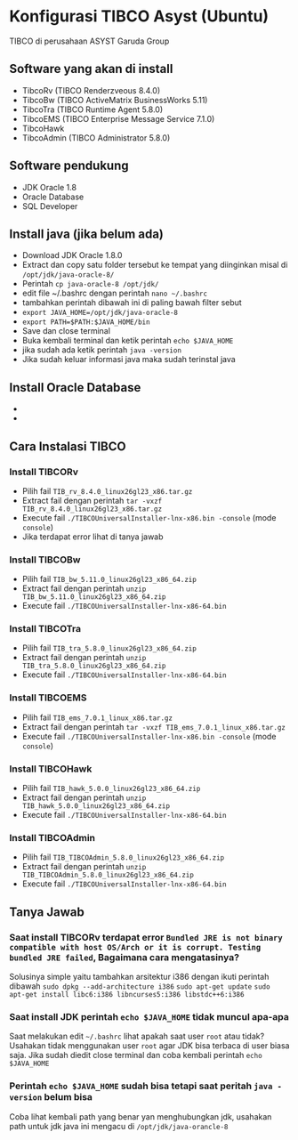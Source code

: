 # Konfigurasi TIBCO Asyst (Ubuntu)
TIBCO di perusahaan ASYST Garuda Group

## Software yang akan di install
* TibcoRv (TIBCO Renderzveous 8.4.0)
* TibcoBw (TIBCO ActiveMatrix BusinessWorks 5.11)
* TibcoTra (TIBCO Runtime Agent 5.8.0)
* TibcoEMS (TIBCO Enterprise Message Service 7.1.0)
* TibcoHawk
* TibcoAdmin (TIBCO Administrator 5.8.0)

## Software pendukung
* JDK Oracle 1.8
* Oracle Database
* SQL Developer

## Install java (jika belum ada)
* Download JDK Oracle 1.8.0
* Extract dan copy satu folder tersebut ke tempat yang diinginkan misal di `/opt/jdk/java-oracle-8/`
* Perintah `cp java-oracle-8 /opt/jdk/`
* edit file ~/.bashrc dengan perintah `nano ~/.bashrc`
* tambahkan perintah dibawah ini di paling bawah filter sebut
* `export JAVA_HOME=/opt/jdk/java-oracle-8`
* `export PATH=$PATH:$JAVA_HOME/bin`
* Save dan close terminal
* Buka kembali terminal dan ketik perintah `echo $JAVA_HOME`
* jika sudah ada ketik perintah `java -version`
* Jika sudah keluar informasi java maka sudah terinstal java

## Install Oracle Database
*
*

## Cara Instalasi TIBCO
### Install TIBCORv
* Pilih fail `TIB_rv_8.4.0_linux26gl23_x86.tar.gz`
* Extract fail dengan perintah `tar -vxzf TIB_rv_8.4.0_linux26gl23_x86.tar.gz` 
* Execute fail `./TIBCOUniversalInstaller-lnx-x86.bin -console` (mode `console`)
* Jika terdapat error lihat di tanya jawab

### Install TIBCOBw
* Pilih fail `TIB_bw_5.11.0_linux26gl23_x86_64.zip`
* Extract fail dengan perintah `unzip TIB_bw_5.11.0_linux26gl23_x86_64.zip`
* Execute fail `./TIBCOUniversalInstaller-lnx-x86-64.bin`

### Install TIBCOTra
* Pilih fail `TIB_tra_5.8.0_linux26gl23_x86_64.zip`
* Extract fail dengan perintah `unzip TIB_tra_5.8.0_linux26gl23_x86_64.zip`
* Execute fail `./TIBCOUniversalInstaller-lnx-x86-64.bin`

### Install TIBCOEMS
* Pilih fail `TIB_ems_7.0.1_linux_x86.tar.gz`
* Extract fail dengan perintah `tar -vxzf TIB_ems_7.0.1_linux_x86.tar.gz`
* Execute fail `./TIBCOUniversalInstaller-lnx-x86.bin -console` (mode `console`)

### Install TIBCOHawk
* Pilih fail `TIB_hawk_5.0.0_linux26gl23_x86_64.zip`
* Extract fail dengan perintah `unzip TIB_hawk_5.0.0_linux26gl23_x86_64.zip`
* Execute fail `./TIBCOUniversalInstaller-lnx-x86-64.bin`

### Install TIBCOAdmin
* Pilih fail `TIB_TIBCOAdmin_5.8.0_linux26gl23_x86_64.zip`
* Extract fail dengan perintah `unzip TIB_TIBCOAdmin_5.8.0_linux26gl23_x86_64.zip`
* Execute fail `./TIBCOUniversalInstaller-lnx-x86-64.bin`

## Tanya Jawab
### Saat install TIBCORv terdapat error `Bundled JRE is not binary compatible with host OS/Arch or it is corrupt. Testing bundled JRE failed`, Bagaimana cara mengatasinya?
Solusinya simple yaitu tambahkan arsitektur i386 dengan ikuti perintah dibawah
`sudo dpkg --add-architecture i386`
`sudo apt-get update`
`sudo apt-get install libc6:i386 libncurses5:i386 libstdc++6:i386`

### Saat install JDK perintah `echo $JAVA_HOME` tidak muncul apa-apa
Saat melakukan edit `~/.bashrc` lihat apakah saat user `root` atau tidak? Usahakan tidak menggunakan user `root` agar JDK bisa terbaca di user biasa saja. Jika sudah diedit close terminal dan coba kembali perintah `echo $JAVA_HOME`

### Perintah `echo $JAVA_HOME` sudah bisa tetapi saat peritah `java -version` belum bisa
Coba lihat kembali path yang benar yan menghubungkan jdk, usahakan path untuk jdk java ini mengacu di `/opt/jdk/java-orancle-8`
